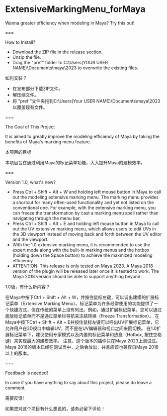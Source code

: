 # ExtensiveMarkingMenu_forMaya
Wanna greater efficiency when modeling in Maya? Try this out!

===

How to Install?

- Download the ZIP file in the release section. 
- Unzip the file. 
- Drag the "pref" folder to C:\Users\(YOUR USER NAME)\Documents\maya\2023 to overwrite the existing files. 

如何安装？

- 在发布部分下载ZIP文件。
- 解压缩文件。
- 将 "pref "文件夹拖到C:\Users\(Your USER NAME)\Documents\maya\2023 以覆盖现有文件。

===

The Goal of This Project

It is aimed to greatly improve the modeling efficiency of Maya by taking the benefits of Maya's marking menu feature. 

本项目的目标

本项目旨在通过利用Maya的标记菜单功能，大大提升Maya的建模效率。

===

Version 1.0, what's new?

- Press Ctrl + Shift + Alt + W and holding left mouse button in Maya to call out the modeling extensive marking menu. The marking menu provides a shortcut for many often-used functionality and yet not listed on the conventional one. For example, with the extensive marking menu, you can freeze the transformation by cast a marking menu spell rather than navigating through the menu bar.
- Press Ctrl + Shift + Alt + E and holding left mouse button in Maya to call out the UV extensive marking menu, which allows users to edit UVs in the 3D viewport instead of moving back and forth between the UV editor and the viewport.
- With the 1.0 extensive marking menu, it is recommended to use the expert mode along with the built-in marking menus and the hotbox (holding down the Space button) to achieve the maxmized modeling efficiency.
- ATTENTION: This release is only tested on Maya 2023. A Maya 2018 version of the plugin will be released later once it is tested to work. The Maya 2018 version should be able to support anything beyond.

1.0版，有什么新内容？

在Maya中按下Ctrl + Shift + Alt + W，并按住鼠标左键，可以调出建模的扩展标记菜单（Extensive Marking Menu）。标记菜单为许多经常使用的功能提供了一个快捷方式，但在传统的菜单上没有列出。例如，通过扩展标记菜单，您可以通过施放标记菜单而不是通过菜单栏导航来冻结转换（Freeze Transformation）。
在Maya中按下Ctrl + Shift + Alt + E并按住鼠标左键可以呼出UV扩展标记菜单，它允许用户在3D视口中编辑UV，而不是在UV编辑器和视口之间来回切换。
在1.0扩展标记菜单下，建议使用专家模式以及内置的标记菜单和热盒（Hotbox, 按住空格键）来实现最大的建模效率。
注意，这个版本的插件只在Maya 2023上测试过。Maya 2018的版本已经在测试当中，之后会放出，并且应该也兼容自Maya 2018以上的版本。

===

Feedback is needed! 

In case if you have anything to say about this project, please do leave a comment. 

需要反馈! 

如果您对这个项目有什么想说的，请务必留下评论！

